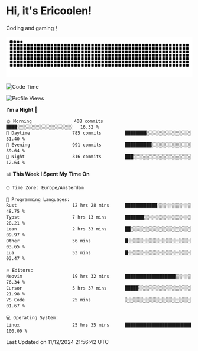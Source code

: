 # Hi, it's Ericoolen!
Coding and gaming！

<picture>
  <source media="(prefers-color-scheme: dark)" srcset="https://raw.githubusercontent.com/Eric-Song-Nop/Eric-Song-Nop/output/github-contribution-grid-snake-dark.svg">
  <source media="(prefers-color-scheme: light)" srcset="https://raw.githubusercontent.com/Eric-Song-Nop/Eric-Song-Nop/output/github-contribution-grid-snake.svg">
  <img alt="github contribution grid snake animation" src="https://raw.githubusercontent.com/Eric-Song-Nop/Eric-Song-Nop/output/github-contribution-grid-snake.svg">
</picture>

<!--START_SECTION:waka-->
![Code Time](http://img.shields.io/badge/Code%20Time-1%2C661%20hrs%2038%20mins-blue)

![Profile Views](http://img.shields.io/badge/Profile%20Views-0-blue)

**I'm a Night 🦉** 

```text
🌞 Morning                408 commits         ████░░░░░░░░░░░░░░░░░░░░░   16.32 % 
🌆 Daytime                785 commits         ████████░░░░░░░░░░░░░░░░░   31.40 % 
🌃 Evening                991 commits         ██████████░░░░░░░░░░░░░░░   39.64 % 
🌙 Night                  316 commits         ███░░░░░░░░░░░░░░░░░░░░░░   12.64 % 
```


📊 **This Week I Spent My Time On** 

```text
🕑︎ Time Zone: Europe/Amsterdam

💬 Programming Languages: 
Rust                     12 hrs 28 mins      ████████████░░░░░░░░░░░░░   48.75 % 
Typst                    7 hrs 13 mins       ███████░░░░░░░░░░░░░░░░░░   28.21 % 
Lean                     2 hrs 33 mins       ██░░░░░░░░░░░░░░░░░░░░░░░   09.97 % 
Other                    56 mins             █░░░░░░░░░░░░░░░░░░░░░░░░   03.65 % 
Lua                      53 mins             █░░░░░░░░░░░░░░░░░░░░░░░░   03.47 % 

🔥 Editors: 
Neovim                   19 hrs 32 mins      ███████████████████░░░░░░   76.34 % 
Cursor                   5 hrs 37 mins       █████░░░░░░░░░░░░░░░░░░░░   21.98 % 
VS Code                  25 mins             ░░░░░░░░░░░░░░░░░░░░░░░░░   01.67 % 

💻 Operating System: 
Linux                    25 hrs 35 mins      █████████████████████████   100.00 % 
```


 Last Updated on 11/12/2024 21:56:42 UTC
<!--END_SECTION:waka-->
